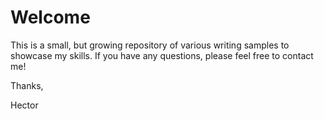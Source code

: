 # Welcome
 This is a small, but growing repository of various writing samples to showcase my skills. If you have any questions, please feel free to contact me!
 
 Thanks,
 
 Hector
